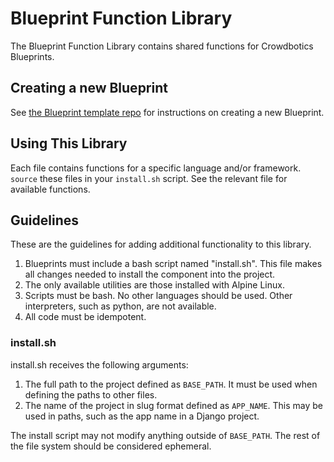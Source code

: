 # Blueprint Function Library

The Blueprint Function Library contains shared functions for Crowdbotics Blueprints.

## Creating a new Blueprint

See [the Blueprint template repo](https://github.com/crowdbotics/blueprint-template)
for instructions on creating a new Blueprint.

## Using This Library

Each file contains functions for a specific language and/or framework. `source`
these files in your `install.sh` script. See the relevant file for available
functions.

## Guidelines

These are the guidelines for adding additional functionality to this library.

1. Blueprints must include a bash script named "install.sh". This file makes all changes needed to install the component into the project.
1. The only available utilities are those installed with Alpine Linux.
2. Scripts must be bash. No other languages should be used. Other interpreters,
   such as python, are not available.
3. All code must be idempotent.

### install.sh

install.sh receives the following arguments:

1. The full path to the project defined as `BASE_PATH`. It must be used when defining the paths to other files.
2. The name of the project in slug format defined as `APP_NAME`. This may be used in paths, such as the app name in a Django project.

The install script may not modify anything outside of `BASE_PATH`. The rest of the file system should be considered ephemeral.

